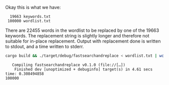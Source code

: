 Okay this is what we have:

```text
  19663 keywords.txt
 100000 wordlist.txt
```

There are 22455 words in the wordlist to be replaced by one of the 19663
keywords.
The replacement string is slightly longer and therefore not suitable for
in-place replacement.
Output with replacement done is written to stdout, and a time written to
stderr.

```bash
cargo build && ./target/debug/fastsearchandreplace < wordlist.txt | wc -l
```

```text
   Compiling fastsearchandreplace v0.1.0 (file://[…])
    Finished dev [unoptimized + debuginfo] target(s) in 4.61 secs
time: 0.308494858
100000
```

